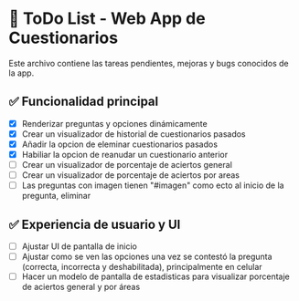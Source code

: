 # 📝 ToDo List - Web App de Cuestionarios

Este archivo contiene las tareas pendientes, mejoras y bugs conocidos de la app.

## ✅ Funcionalidad principal

- [x] Renderizar preguntas y opciones dinámicamente
- [x] Crear un visualizador de historial de cuestionarios pasados
- [x] Añadir la opcion de eleminar cuestionarios pasados
- [x] Habiliar la opcion de reanudar un cuestionario anterior
- [ ] Crear un visualizador de porcentaje de aciertos general
- [ ] Crear un visualizador de porcentaje de aciertos por areas
- [ ] Las preguntas con imagen tienen "#imagen" como ecto al inicio de la pregunta, eliminar

## ✅ Experiencia de usuario y UI

- [ ] Ajustar UI de pantalla de inicio
- [ ] Ajustar como se ven las opciones una vez se contestó la pregunta (correcta, incorrecta y deshabilitada), principalmente en celular
- [ ] Hacer un modelo de pantalla de estadisticas para visualizar porcentaje de aciertos general y por áreas
